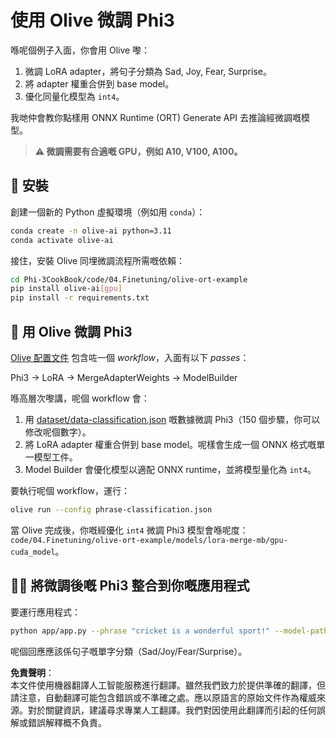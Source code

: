 # 使用 Olive 微調 Phi3

喺呢個例子入面，你會用 Olive 嚟：

1. 微調 LoRA adapter，將句子分類為 Sad, Joy, Fear, Surprise。
1. 將 adapter 權重合併到 base model。
1. 優化同量化模型為 `int4`。

我哋仲會教你點樣用 ONNX Runtime (ORT) Generate API 去推論經微調嘅模型。

> **⚠️ 微調需要有合適嘅 GPU，例如 A10, V100, A100。**

## 💾 安裝

創建一個新的 Python 虛擬環境（例如用 `conda`）：

```bash
conda create -n olive-ai python=3.11
conda activate olive-ai
```

接住，安裝 Olive 同埋微調流程所需嘅依賴：

```bash
cd Phi-3CookBook/code/04.Finetuning/olive-ort-example
pip install olive-ai[gpu]
pip install -r requirements.txt
```

## 🧪 用 Olive 微調 Phi3
[Olive 配置文件](../../../../../code/04.Finetuning/olive-ort-example/phrase-classification.json) 包含咗一個 *workflow*，入面有以下 *passes*：

Phi3 -> LoRA -> MergeAdapterWeights -> ModelBuilder

喺高層次嚟講，呢個 workflow 會：

1. 用 [dataset/data-classification.json](../../../../../code/04.Finetuning/olive-ort-example/dataset/dataset-classification.json) 嘅數據微調 Phi3（150 個步驟，你可以修改呢個數字）。
1. 將 LoRA adapter 權重合併到 base model。呢樣會生成一個 ONNX 格式嘅單一模型工件。
1. Model Builder 會優化模型以適配 ONNX runtime，並將模型量化為 `int4`。

要執行呢個 workflow，運行：

```bash
olive run --config phrase-classification.json
```

當 Olive 完成後，你嘅經優化 `int4` 微調 Phi3 模型會喺呢度：`code/04.Finetuning/olive-ort-example/models/lora-merge-mb/gpu-cuda_model`。

## 🧑‍💻 將微調後嘅 Phi3 整合到你嘅應用程式

要運行應用程式：

```bash
python app/app.py --phrase "cricket is a wonderful sport!" --model-path models/lora-merge-mb/gpu-cuda_model
```

呢個回應應該係句子嘅單字分類（Sad/Joy/Fear/Surprise）。

**免責聲明**：  
本文件使用機器翻譯人工智能服務進行翻譯。雖然我們致力於提供準確的翻譯，但請注意，自動翻譯可能包含錯誤或不準確之處。應以原語言的原始文件作為權威來源。對於關鍵資訊，建議尋求專業人工翻譯。我們對因使用此翻譯而引起的任何誤解或錯誤解釋概不負責。